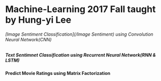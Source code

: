# Machine-Learning  2017 Fall     taught by Hung-yi Lee
###### [Image Sentiment Classification](/Image Sentiment) using Convolution Neural Network(CNN)
##### Text Sentimnet Classification using Recurrent Neural Network(RNN & LSTM)
#### Predict Movie Ratings using Matrix Factorization
